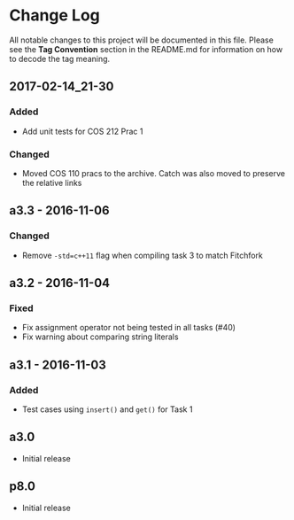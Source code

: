 # Change Log

All notable changes to this project will be documented in this file.
Please see the **Tag Convention** section in the README.md for information on how to decode the tag meaning.

## 2017-02-14_21-30
### Added
- Add unit tests for COS 212 Prac 1

### Changed
- Moved COS 110 pracs to the archive. Catch was also moved to preserve the relative links

## a3.3 - 2016-11-06
### Changed
- Remove `-std=c++11` flag when compiling task 3 to match Fitchfork

## a3.2 - 2016-11-04
### Fixed
- Fix assignment operator not being tested in all tasks (#40)
- Fix warning about comparing string literals

## a3.1 - 2016-11-03
### Added
- Test cases using `insert()` and `get()` for Task 1

## a3.0
- Initial release

## p8.0
- Initial release
